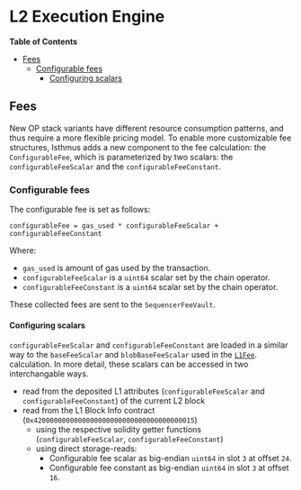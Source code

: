 # L2 Execution Engine

<!-- START doctoc generated TOC please keep comment here to allow auto update -->
<!-- DON'T EDIT THIS SECTION, INSTEAD RE-RUN doctoc TO UPDATE -->
**Table of Contents**

- [Fees](#fees)
  - [Configurable fees](#configurable-fees)
    - [Configuring scalars](#configuring-scalars)

<!-- END doctoc generated TOC please keep comment here to allow auto update -->

## Fees

New OP stack variants have different resource consumption patterns, and thus require a more flexible
pricing model. To enable more customizable fee structures, Isthmus adds a new component to the fee
calculation: the `ConfigurableFee`, which is parameterized by two scalars: the `configurableFeeScalar`
and the `configurableFeeConstant`.

### Configurable fees

The configurable fee is set as follows:

`configurableFee = gas_used * configurableFeeScalar + configurableFeeConstant`

Where:

- `gas_used` is amount of gas used by the transaction.
- `configurableFeeScalar` is a `uint64` scalar set by the chain operator.
- `configurableFeeConstant` is a `uint64` scalar set by the chain operator.

These collected fees are sent to the `SequencerFeeVault`.

#### Configuring scalars

`configurableFeeScalar` and `configurableFeeConstant` are loaded in a similar way to the `baseFeeScalar` and
`blobBaseFeeScalar` used in the [`L1Fee`](../../protocol/exec-engine.md#ecotone-l1-cost-fee-changes-eip-4844-da).
calculation. In more detail, these scalars can be accessed in two interchangable ways.

- read from the deposited L1 attributes (`configurableFeeScalar` and `configurableFeeConstant`) of the current L2 block
- read from the L1 Block Info contract (`0x4200000000000000000000000000000000000015`)
  - using the respective solidity getter functions (`configurableFeeScalar`, `configurableFeeConstant`)
  - using direct storage-reads:
    - Configurable fee scalar as big-endian `uint64` in slot `3` at offset `24`.
    - Configurable fee constant as big-endian `uint64` in slot `3` at offset `16`.
